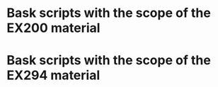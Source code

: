 # Bask scripts with the scope of the EX200 material
# Bask scripts with the scope of the EX294 material
